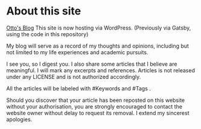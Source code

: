# About this site
[Otto's Blog](https://ottoqwq.me)
This site is now hosting via WordPress. (Previously via Gatsby, using the code in this repository)

My blog will serve as a record of my thoughts and opinions, including but not limited to my life experiences and academic pursuits.

I see you, so I digest you.
I also share some articles that I believe are meaningful. I will mark any excerpts and references. Articles is not released under any LICENSE and is not authorized accordingly.

All the articles will be labeled with #Keywords and #Tags .

Should you discover that your article has been reposted on this website without your authorisation, you are strongly encouraged to contact the website owner without delay to request its removal. I extend my sincerest apologies.
